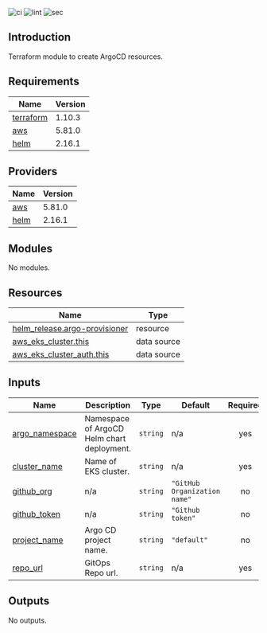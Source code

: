 ![ci](https://github.com/LogisticsPet/terraform-helm-argo-provisioner/actions/workflows/ci.yml/badge.svg?branch=main)
![lint](https://github.com/LogisticsPet/terraform-helm-argo-provisioner/actions/workflows/lint.yml/badge.svg?branch=main)
![sec](https://github.com/LogisticsPet/terraform-helm-argo-provisioner/actions/workflows/tfsec.yml/badge.svg?branch=main)
## Introduction
Terraform module to create ArgoCD resources.

<!-- BEGIN_TF_DOCS -->
  
## Requirements

| Name | Version |
|------|---------|
| <a name="requirement_terraform"></a> [terraform](#requirement\_terraform) | 1.10.3 |
| <a name="requirement_aws"></a> [aws](#requirement\_aws) | 5.81.0 |
| <a name="requirement_helm"></a> [helm](#requirement\_helm) | 2.16.1 |
## Providers

| Name | Version |
|------|---------|
| <a name="provider_aws"></a> [aws](#provider\_aws) | 5.81.0 |
| <a name="provider_helm"></a> [helm](#provider\_helm) | 2.16.1 |
## Modules

No modules.
## Resources

| Name | Type |
|------|------|
| [helm_release.argo-provisioner](https://registry.terraform.io/providers/hashicorp/helm/2.16.1/docs/resources/release) | resource |
| [aws_eks_cluster.this](https://registry.terraform.io/providers/hashicorp/aws/5.81.0/docs/data-sources/eks_cluster) | data source |
| [aws_eks_cluster_auth.this](https://registry.terraform.io/providers/hashicorp/aws/5.81.0/docs/data-sources/eks_cluster_auth) | data source |
## Inputs

| Name | Description | Type | Default | Required |
|------|-------------|------|---------|:--------:|
| <a name="input_argo_namespace"></a> [argo\_namespace](#input\_argo\_namespace) | Namespace of ArgoCD Helm chart deployment. | `string` | n/a | yes |
| <a name="input_cluster_name"></a> [cluster\_name](#input\_cluster\_name) | Name of EKS cluster. | `string` | n/a | yes |
| <a name="input_github_org"></a> [github\_org](#input\_github\_org) | n/a | `string` | `"GitHub Organization name"` | no |
| <a name="input_github_token"></a> [github\_token](#input\_github\_token) | n/a | `string` | `"Github token"` | no |
| <a name="input_project_name"></a> [project\_name](#input\_project\_name) | Argo CD project name. | `string` | `"default"` | no |
| <a name="input_repo_url"></a> [repo\_url](#input\_repo\_url) | GitOps Repo url. | `string` | n/a | yes |
## Outputs

No outputs.
<!-- END_TF_DOCS -->

